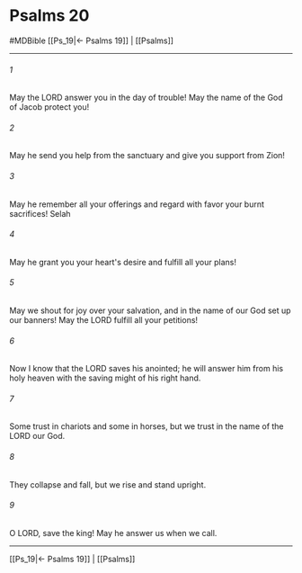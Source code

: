 # Psalms 20
#MDBible
[[Ps_19|← Psalms 19]] | [[Psalms]]

***

###### 1 

May the LORD answer you in the day of trouble! May the name of the God of Jacob protect you! 

###### 2 

May he send you help from the sanctuary and give you support from Zion! 

###### 3 

May he remember all your offerings and regard with favor your burnt sacrifices! Selah 

###### 4 

May he grant you your heart's desire and fulfill all your plans! 

###### 5 

May we shout for joy over your salvation, and in the name of our God set up our banners! May the LORD fulfill all your petitions! 

###### 6 

Now I know that the LORD saves his anointed; he will answer him from his holy heaven with the saving might of his right hand. 

###### 7 

Some trust in chariots and some in horses, but we trust in the name of the LORD our God. 

###### 8 

They collapse and fall, but we rise and stand upright. 

###### 9 

O LORD, save the king! May he answer us when we call. 

***

[[Ps_19|← Psalms 19]] | [[Psalms]]
